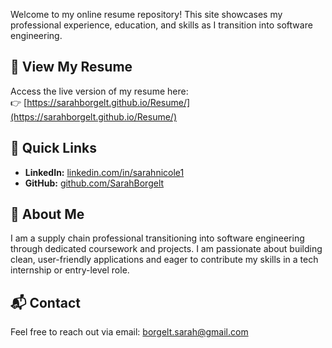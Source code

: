 
Welcome to my online resume repository! This site showcases my professional experience, education, and skills as I transition into software engineering.

## 📄 View My Resume

Access the live version of my resume here:  
👉 [https://sarahborgelt.github.io/Resume/](https://sarahborgelt.github.io/Resume/)

## 🔗 Quick Links

- **LinkedIn:** [linkedin.com/in/sarahnicole1](https://www.linkedin.com/in/sarahborgelt)  
- **GitHub:** [github.com/SarahBorgelt](https://github.com/SarahBorgelt)

## 💼 About Me

I am a supply chain professional transitioning into software engineering through dedicated coursework and projects. I am passionate about building clean, user-friendly applications and eager to contribute my skills in a tech internship or entry-level role.

## 📬 Contact

Feel free to reach out via email: borgelt.sarah@gmail.com
